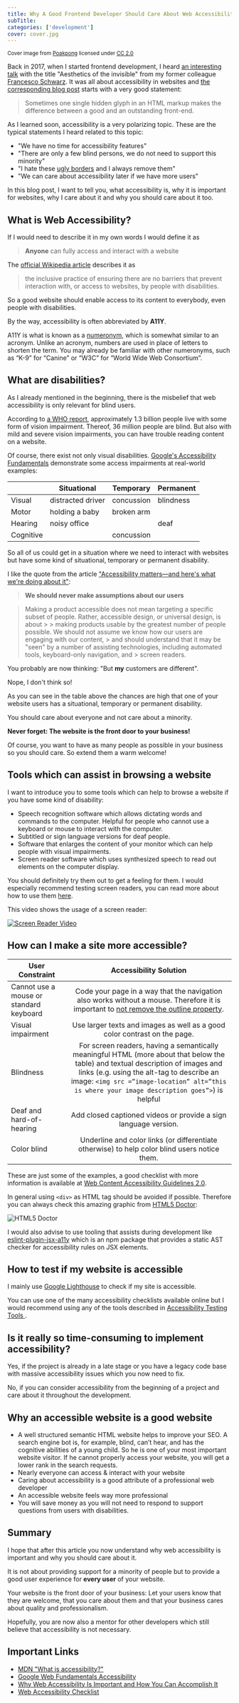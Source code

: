 ```yaml
---
title: Why A Good Frontend Developer Should Care About Web Accessibility
subTitle:
categories: ['development']
cover: cover.jpg
---
```

<small>Cover image from <a href="https://www.flickr.com/photos/poakpong/4681315789">Poakpong</a> licensed under <a href="https://creativecommons.org/licenses/by/2.0/">CC 2.0</a></small>

Back in 2017, when I started frontend development, I heard [an interesting talk](https://isellsoap.github.io/talk-aesthetics-of-the-invisible/#/) with the title "Aesthetics of the invisible" from my former colleague [Francesco Schwarz](https://francescoschwarz.de/). It was all about accessibility in websites and [the corresponding blog post](https://francescoschwarz.de/en/blog/aesthetics-of-the-invisible/) starts with a very good statement:

> Sometimes one single hidden glyph in an HTML markup makes the difference between a good and an outstanding front-end.

As I learned soon, accessibility is a very polarizing topic. These are the typical statements I heard related to this topic:

- "We have no time for accessibility features"
- "There are only a few blind persons, we do not need to support this minority"
- "I hate these [ugly borders](http://www.outlinenone.com/) and I always remove them"
- "We can care about accessibility later if we have more users"

In this blog post, I want to tell you, what accessibility is, why it is important for websites, why I care about it and why you should care about it too.

## What is Web Accessibility?

If I would need to describe it in my own words I would define it as

> **Anyone** can fully access and interact with a website

The [official Wikipedia article](https://en.wikipedia.org/wiki/Web_accessibility) describes it as

> the inclusive practice of ensuring there are no barriers that prevent interaction with, or access to websites, by people with disabilities.

So a good website should enable access to its content to everybody, even people with disabilities.

By the way, accessibility is often abbreviated by **A11Y**.

A11Y is what is known as a [numeronym](https://a11yproject.com/posts/a11y-and-other-numeronyms/), which is somewhat similar to an acronym. Unlike an acronym, numbers are used in place of letters to shorten the term. You may already be familiar with other numeronyms, such as “K-9” for “Canine” or “W3C” for “World Wide Web Consortium”.

## What are disabilities?

As I already mentioned in the beginning, there is the misbelief that web accessibility is only relevant for blind users.

According to [a WHO report](http://www.who.int/news-room/fact-sheets/detail/blindness-and-visual-impairment), approximately 1.3 billion people live with some form of vision impairment. Thereof, 36 million people are blind. But also with mild and severe vision impairments, you can have trouble reading content on a website.

Of course, there exist not only visual disabilities. [Google's Accessibility Fundamentals](https://developers.google.com/web/fundamentals/accessibility/) demonstrate some access impairments at real-world examples:

|           | Situational       | Temporary  | Permanent |
| --------- | ----------------- | ---------- | --------- |
| Visual    | distracted driver | concussion | blindness |
| Motor     | holding a baby    | broken arm |           |
| Hearing   | noisy office      |            | deaf      |
| Cognitive |                   | concussion |           |

So all of us could get in a situation where we need to interact with websites but have some kind of situational, temporary or permanent disability.

I like the quote from the article ["Accessibility matters—and here's what we're doing about it"](https://product.voxmedia.com/2016/5/11/11612516/accessibility-matters-and-heres-what-were-doing-about-it):

> **We should never make assumptions about our users**

> Making a product accessible does not mean targeting a specific subset of people. Rather, accessible design, or universal design, is about > > making products usable by the greatest number of people possible. We should not assume we know how our users are engaging with our content, > and should understand that it may be "seen" by a number of assisting technologies, including automated tools, keyboard-only navigation, and > screen readers.

You probably are now thinking: "But **my** customers are different".

Nope, I don't think so!

As you can see in the table above the chances are high that one of your website users has a situational, temporary or permanent disability.

You should care about everyone and not care about a minority.

**Never forget: The website is the front door to your business!**

Of course, you want to have as many people as possible in your business so you should care. So extend them a warm welcome!

## Tools which can assist in browsing a website

I want to introduce you to some tools which can help to browse a website if you have some kind of disability:

- Speech recognition software which allows dictating words and commands to the computer. Helpful for people who cannot use a keyboard or mouse to interact with the computer.
- Subtitled or sign language versions for deaf people.
- Software that enlarges the content of your monitor which can help people with visual impairments.
- Screen reader software which uses synthesized speech to read out elements on the computer display.

You should definitely try them out to get a feeling for them. I would especially recommend testing screen readers, you can read more about how to use them [here](https://developer.mozilla.org/en-US/docs/Learn/Tools_and_testing/Cross_browser_testing/Accessibility#Screenreaders).

This video shows the usage of a screen reader:

[![Screen Reader Video](./screen-reader-thumbnail.jpg)](https://www.youtube.com/watch?v=xpP_Km5L46E)

## How can I make a site more accessible?

| User Constraint                         |                                                                                                                             Accessibility Solution                                                                                                                              |
| --------------------------------------- | :-----------------------------------------------------------------------------------------------------------------------------------------------------------------------------------------------------------------------------------------------------------------------------: |
| Cannot use a mouse or standard keyboard |                                                      Code your page in a way that the navigation also works without a mouse. Therefore it is important to [not remove the outline property](http://www.outlinenone.com/).                                                       |
| Visual impairment                       |                                                                                                    Use larger texts and images as well as a good color contrast on the page.                                                                                                    |
| Blindness                               | For screen readers, having a semantically meaningful HTML (more about that below the table) and textual description of images and links (e.g. using the alt-tag to describe an image: `<img src =”image-location” alt=”this is where your image description goes”>`) is helpful |
| Deaf and hard-of-hearing                |                                                                                                         Add closed captioned videos or provide a sign language version.                                                                                                         |
| Color blind                             |                                                                                          Underline and color links (or differentiate otherwise) to help color blind users notice them.                                                                                          |

These are just some of the examples, a good checklist with more information is available at [Web Content Accessibility Guidelines 2.0](http://romeo.elsevier.com/accessibility_checklist/).

In general using `<div>` as HTML tag should be avoided if possible. Therefore you can always check this amazing graphic from [HTML5 Doctor](http://html5doctor.com/downloads/h5d-sectioning-flowchart.pdf):

![HTML5 Doctor](html5-doctor.png)

I would also advise to use tooling that assists during development like [eslint-plugin-jsx-a11y](https://www.npmjs.com/package/eslint-plugin-jsx-a11y) which is an npm package that provides a static AST checker for accessibility rules on JSX elements.

## How to test if my website is accessible

I mainly use [Google Lighthouse](https://developers.google.com/web/tools/lighthouse/) to check if my site is accessible.

You can use one of the many accessibility checklists available online but I would recommend using any of the tools described in [Accessibility Testing Tools ](https://css-tricks.com/accessibility-testing-tools/).

## Is it really so time-consuming to implement accessibility?

Yes, if the project is already in a late stage or you have a legacy code base with massive accessibility issues which you now need to fix.

No, if you can consider accessibility from the beginning of a project and care about it throughout the development.

## Why an accessible website is a good website

- A well structured semantic HTML website helps to improve your SEO. A search engine bot is, for example, blind, can’t hear, and has the cognitive abilities of a young child. So he is one of your most important website visitor. If he cannot properly access your website, you will get a lower rank in the search requests.
- Nearly everyone can access & interact with your website
- Caring about accessibility is a good attribute of a professional web developer
- An accessible website feels way more professional
- You will save money as you will not need to respond to support questions from users with disabilities.

## Summary

I hope that after this article you now understand why web accessibility is important and why you should care about it.

It is not about providing support for a minority of people but to provide a good user experience for **every user** of your website.

Your website is the front door of your business: Let your users know that they are welcome, that you care about them and that your business cares about quality and professionalism.

Hopefully, you are now also a mentor for other developers which still believe that accessibility is not necessary.

## Important Links

- [MDN "What is accessibility?"](https://developer.mozilla.org/en-US/docs/Learn/Accessibility/What_is_accessibility)
- [Google Web Fundamentals Accessibility](https://developers.google.com/web/fundamentals/accessibility/)
- [Why Web Accessibility Is Important and How You Can Accomplish It](https://medium.com/fbdevclagos/why-web-accessibility-is-important-and-how-you-can-accomplish-it-4f59fda7859c)
- [Web Accessibility Checklist](https://a11yproject.com/checklist)
